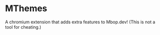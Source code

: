 # MThemes
A chromium extension that adds extra features to Mbop.dev! (This is not a tool for cheating.)

